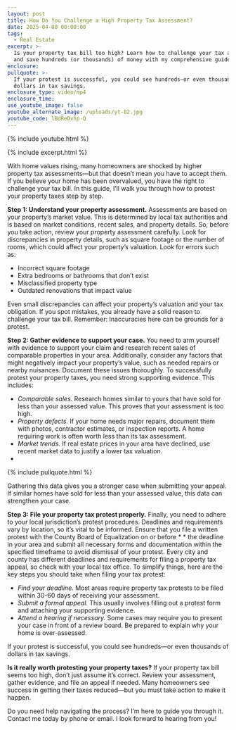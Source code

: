 ```yaml
---
layout: post
title: How Do You Challenge a High Property Tax Assessment?
date: 2025-04-08 00:00:00
tags:
  - Real Estate
excerpt: >-
  Is your property tax bill too high? Learn how to challenge your tax assessment
  and save hundreds (or thousands) of money with my comprehensive guide. 
enclosure:
pullquote: >-
  If your protest is successful, you could see hundreds—or even thousands of
  dollars in tax savings.
enclosure_type: video/mp4
enclosure_time:
use_youtube_image: false
youtube_alternate_image: /uploads/yt-82.jpg
youtube_code: lBdReDvhp-Q
---
```

{% include youtube.html %}

{% include excerpt.html %}

With home values rising, many homeowners are shocked by higher property tax assessments—but that doesn’t mean you have to accept them. If you believe your home has been overvalued, you have the right to challenge your tax bill. In this guide, I’ll walk you through how to protest your property taxes step by step.

**Step 1: Understand your property assessment.** Assessments are based on your property’s market value. This is determined by local tax authorities and is based on market conditions, recent sales, and property details. So, before you take action, review your property assessment carefully. Look for discrepancies in property details, such as square footage or the number of rooms, which could affect your property’s valuation. ​Look for errors such as:

* Incorrect square footage
* Extra bedrooms or bathrooms that don’t exist
* Misclassified property type
* Outdated renovations that impact value

Even small discrepancies can affect your property’s valuation and your tax obligation. If you spot mistakes, you already have a solid reason to challenge your tax bill. Remember: Inaccuracies here can be grounds for a protest.

**Step 2: Gather evidence to support your case.** You need to arm yourself with evidence to support your claim and research recent sales of comparable properties in your area. Additionally, consider any factors that might negatively impact your property’s value, such as needed repairs or nearby nuisances. Document these issues thoroughly. To successfully protest your property taxes, you need strong supporting evidence. This includes:

* *Comparable sales.* Research homes similar to yours that have sold for less than your assessed value. This proves that your assessment is too high.
* *Property defects.* If your home needs major repairs, document them with photos, contractor estimates, or inspection reports. A home requiring work is often worth less than its tax assessment.
* *Market trends.* If real estate prices in your area have declined, use recent market data to justify a lower tax valuation.
* &nbsp;

{% include pullquote.html %}

Gathering this data gives you a stronger case when submitting your appeal. If similar homes have sold for less than your assessed value, this data can strengthen your case.

**Step 3: File your property tax protest properly.** Finally, you need to adhere to your local jurisdiction’s protest procedures. Deadlines and requirements vary by location, so it’s vital to be informed. Ensure that you file a written protest with the County Board of Equalization on or before \* \* the deadline in your area and submit all necessary forms and documentation within the specified timeframe to avoid dismissal of your protest. Every city and county has different deadlines and requirements for filing a property tax appeal, so check with your local tax office. To simplify things, here are the key steps you should take when filing your tax protest:

* *Find your deadline.* Most areas require property tax protests to be filed within 30-60 days of receiving your assessment.
* *Submit a formal appeal.* This usually involves filling out a protest form and attaching your supporting evidence.
* *Attend a hearing if necessary.* Some cases may require you to present your case in front of a review board. Be prepared to explain why your home is over-assessed.

If your protest is successful, you could see hundreds—or even thousands of dollars in tax savings.

**Is it really worth protesting your property taxes?** If your property tax bill seems too high, don’t just assume it’s correct. Review your assessment, gather evidence, and file an appeal if needed. Many homeowners see success in getting their taxes reduced—but you must take action to make it happen.

Do you need help navigating the process? I’m here to guide you through it. Contact me today by phone or email. I look forward to hearing from you!